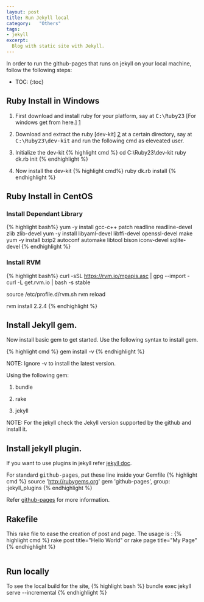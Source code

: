 ```yaml
---
layout: post
title: Run Jekyll local
category:	"Others"
tags:
- jekyll
excerpt:
  Blog with static site with Jekyll.
---
```

In order to run the github-pages that runs on jekyll on your local machine, follow the following steps:

* TOC:
{:toc}

## Ruby Install in Windows
1.  First download and install ruby for your platform, say at <kbd>C:\Ruby23</kbd>
[For windows get from here.] [1]

2.  Download and extract the ruby [dev-kit] [2] at a certain directory, say at <kbd>C:\Ruby23\dev-kit</kbd> and run the following cmd as eleveated user.

3.  Initialize the dev-kit
{% highlight cmd %}
cd C:\\Ruby23\\dev-kit
ruby dk.rb init
{% endhighlight %}

4. Now install the dev-kit
{% highlight cmd%}
ruby dk.rb install
{% endhighlight %}

## Ruby Install in CentOS
### Install Dependant Library
{% highlight bash%}
yum -y install gcc-c++ patch readline readline-devel zlib zlib-devel
yum -y install libyaml-devel libffi-devel openssl-devel make
yum -y install bzip2 autoconf automake libtool bison iconv-devel sqlite-devel
{% endhighlight %}

### Install RVM
{% highlight bash%}
curl -sSL https://rvm.io/mpapis.asc | gpg --import -
curl -L get.rvm.io | bash -s stable

source /etc/profile.d/rvm.sh
rvm reload

rvm install 2.2.4
{% endhighlight %}

##  Install Jekyll gem.
Now install basic gem to get started. Use the following syntax to install gem.

{% highlight cmd %}
gem install <gem-name> -v <version>
{% endhighlight %}

<div class="well note">
  NOTE: Ignore -v to install the latest version.
</div>

Using the following gem:
1.  bundle

2.  rake

3.  jekyll

<div class="well note">
  NOTE: For the jekyll check the Jekyll version supported by the github and install it.
</div>

## Install jekyll plugin.
If you want to use plugins in jekyll refer [jekyll doc][3].

For standard <kbd>github-pages</kbd>, put these line inside your Gemfile
{% highlight cmd %}
source 'http://rubygems.org'
gem 'github-pages', group: :jekyll_plugins
{% endhighlight %}

Refer [github-pages][4] for more information.

## Rakefile
This rake file to ease the creation of post and page. The usage is :
{% highlight cmd %}
rake post title="Hello World"
or
rake page title="My Page"
{% endhighlight %}

<pre
  class="language-ruby"
  data-jsonp="https://api.github.com/repos/ningthoujam-lokhendro/ningthoujam-lokhendro.github.io/contents/Rakefile">
</pre>

## Run locally
To see the local build for the site,
{% highlight bash %}
bundle exec jekyll serve --incremental
{% endhighlight %}

[1]:  http://rubyinstaller.org/downloads/
[2]:  http://rubyinstaller.org/downloads/
[3]:  http://jekyllrb.com/docs/plugins/
[4]:  https://pages.github.com/versions/
